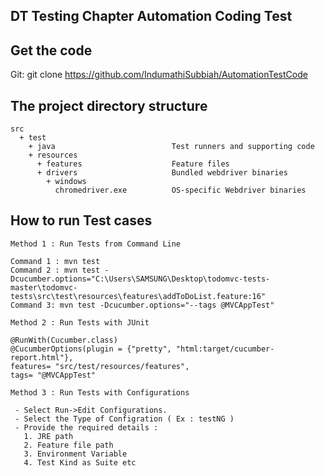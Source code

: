 ## DT Testing Chapter Automation Coding Test

## Get the code

Git: git clone https://github.com/IndumathiSubbiah/AutomationTestCode

## The project directory structure

```
src
  + test
    + java                          Test runners and supporting code
    + resources
      + features                    Feature files
      + drivers                     Bundled webdriver binaries
        + windows
          chromedriver.exe          OS-specific Webdriver binaries
```


## How to run Test cases

```
Method 1 : Run Tests from Command Line

Command 1 : mvn test
Command 2 : mvn test -Dcucumber.options="C:\Users\SAMSUNG\Desktop\todomvc-tests-master\todomvc-tests\src\test\resources\features\addToDoList.feature:16"
Command 3: mvn test -Dcucumber.options="--tags @MVCAppTest"
```

```
Method 2 : Run Tests with JUnit

@RunWith(Cucumber.class)
@CucumberOptions(plugin = {"pretty", "html:target/cucumber-report.html"},
features= "src/test/resources/features",
tags= "@MVCAppTest"
```

```
Method 3 : Run Tests with Configurations

 - Select Run->Edit Configurations.
 - Select the Type of Configration ( Ex : testNG )
 - Provide the required details :
   1. JRE path
   2. Feature file path
   3. Environment Variable 
   4. Test Kind as Suite etc
```




